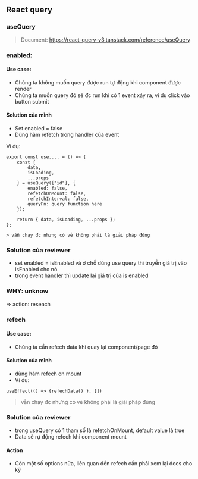 ## React query
### useQuery
> Document: https://react-query-v3.tanstack.com/reference/useQuery

### enabled: 
#### Use case: 
- Chúng ta không muốn query được run tự động khi component được render
- Chúng ta muốn query đó sẽ đc run khi có 1 event xảy ra, ví dụ click vào button submit
#### Solution của mình
- Set enabled = false 
- Dùng hàm refetch trong handler của event

Ví dụ: 
```
export const use.... = () => {
    const {
        data,
        isLoading,
        ...props
    } = useQuery(["id"], {
        enabled: false,
        refetchOnMount: false,
        refetchInterval: false,
        queryFn: query function here
    });

    return { data, isLoading, ...props };
};

> vẫn chạy đc nhưng có vẻ không phải là giải pháp đúng
```
### Solution của reviewer
- set enabled = isEnabled và ở chỗ dùng use query thì truyền giá trị vào isEnabled cho nó.
- trong event handler thì update lại giá trị của is enabled

### WHY: unknow 
=> action: reseach


### refech 

#### Use case: 
- Chúng ta cần refech data khi quay lại component/page đó

#### Solution của mình
- dùng hàm refech on mount 
- Ví dụ: 
```
useEffect(() => {refechData() }, [])
```
> vẫn chạy đc nhưng có vẻ không phải là giải pháp đúng


### Solution của reviewer
- trong useQuery có 1 tham số là refetchOnMount, default value là true
- Data sẽ rự động refech khi component mount

#### Action
- Còn một số options nữa, liên quan đến refech cần phải xem lại docs cho kỹ



